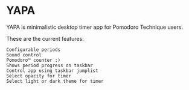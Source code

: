 YAPA
====

YAPA is minimalistic desktop timer app for Pomodoro Technique users. 

These are the current features:

    Configurable periods
    Sound control
    Pomodoro™ counter :)
    Shows period progress on taskbar
    Control app using taskbar jumplist
    Select opacity for timer
    Select light or dark theme for timer
